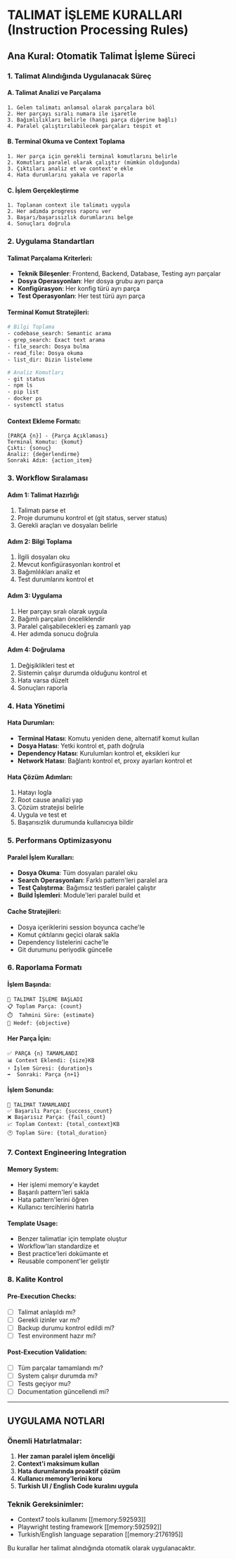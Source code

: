 # TALIMAT İŞLEME KURALLARI (Instruction Processing Rules)

## Ana Kural: Otomatik Talimat İşleme Süreci

### 1. Talimat Alındığında Uygulanacak Süreç

#### A. Talimat Analizi ve Parçalama
```
1. Gelen talimatı anlamsal olarak parçalara böl
2. Her parçayı sıralı numara ile işaretle
3. Bağımlılıkları belirle (hangi parça diğerine bağlı)
4. Paralel çalıştırılabilecek parçaları tespit et
```

#### B. Terminal Okuma ve Context Toplama
```
1. Her parça için gerekli terminal komutlarını belirle
2. Komutları paralel olarak çalıştır (mümkün olduğunda)
3. Çıktıları analiz et ve context'e ekle
4. Hata durumlarını yakala ve raporla
```

#### C. İşlem Gerçekleştirme
```
1. Toplanan context ile talimatı uygula
2. Her adımda progress raporu ver
3. Başarı/başarısızlık durumlarını belge
4. Sonuçları doğrula
```

### 2. Uygulama Standartları

#### Talimat Parçalama Kriterleri:
- **Teknik Bileşenler**: Frontend, Backend, Database, Testing ayrı parçalar
- **Dosya Operasyonları**: Her dosya grubu ayrı parça
- **Konfigürasyon**: Her konfig türü ayrı parça
- **Test Operasyonları**: Her test türü ayrı parça

#### Terminal Komut Stratejileri:
```bash
# Bilgi Toplama
- codebase_search: Semantic arama
- grep_search: Exact text arama
- file_search: Dosya bulma
- read_file: Dosya okuma
- list_dir: Dizin listeleme

# Analiz Komutları
- git status
- npm ls
- pip list
- docker ps
- systemctl status
```

#### Context Ekleme Formatı:
```
[PARÇA {n}] - {Parça Açıklaması}
Terminal Komutu: {komut}
Çıktı: {sonuç}
Analiz: {değerlendirme}
Sonraki Adım: {action_item}
```

### 3. Workflow Sıralaması

#### Adım 1: Talimat Hazırlığı
1. Talimatı parse et
2. Proje durumunu kontrol et (git status, server status)
3. Gerekli araçları ve dosyaları belirle

#### Adım 2: Bilgi Toplama
1. İlgili dosyaları oku
2. Mevcut konfigürasyonları kontrol et
3. Bağımlılıkları analiz et
4. Test durumlarını kontrol et

#### Adım 3: Uygulama
1. Her parçayı sıralı olarak uygula
2. Bağımlı parçaları önceliklendir
3. Paralel çalışabilecekleri eş zamanlı yap
4. Her adımda sonucu doğrula

#### Adım 4: Doğrulama
1. Değişiklikleri test et
2. Sistemin çalışır durumda olduğunu kontrol et
3. Hata varsa düzelt
4. Sonuçları raporla

### 4. Hata Yönetimi

#### Hata Durumları:
- **Terminal Hatası**: Komutu yeniden dene, alternatif komut kullan
- **Dosya Hatası**: Yetki kontrol et, path doğrula
- **Dependency Hatası**: Kurulumları kontrol et, eksikleri kur
- **Network Hatası**: Bağlantı kontrol et, proxy ayarları kontrol et

#### Hata Çözüm Adımları:
1. Hatayı logla
2. Root cause analizi yap
3. Çözüm stratejisi belirle
4. Uygula ve test et
5. Başarısızlık durumunda kullanıcıya bildir

### 5. Performans Optimizasyonu

#### Paralel İşlem Kuralları:
- **Dosya Okuma**: Tüm dosyaları paralel oku
- **Search Operasyonları**: Farklı pattern'leri paralel ara
- **Test Çalıştırma**: Bağımsız testleri paralel çalıştır
- **Build İşlemleri**: Module'leri paralel build et

#### Cache Stratejileri:
- Dosya içeriklerini session boyunca cache'le
- Komut çıktılarını geçici olarak sakla
- Dependency listelerini cache'le
- Git durumunu periyodik güncelle

### 6. Raporlama Formatı

#### İşlem Başında:
```
🔄 TALIMAT İŞLEME BAŞLADI
📋 Toplam Parça: {count}
⏱️  Tahmini Süre: {estimate}
🎯 Hedef: {objective}
```

#### Her Parça İçin:
```
✅ PARÇA {n} TAMAMLANDI
📊 Context Eklendi: {size}KB
⚡ İşlem Süresi: {duration}s
➡️  Sonraki: Parça {n+1}
```

#### İşlem Sonunda:
```
🎉 TALIMAT TAMAMLANDI
✅ Başarılı Parça: {success_count}
❌ Başarısız Parça: {fail_count}
📈 Toplam Context: {total_context}KB
🕐 Toplam Süre: {total_duration}
```

### 7. Context Engineering Integration

#### Memory System:
- Her işlemi memory'e kaydet
- Başarılı pattern'leri sakla
- Hata pattern'lerini öğren
- Kullanıcı tercihlerini hatırla

#### Template Usage:
- Benzer talimatlar için template oluştur
- Workflow'ları standardize et
- Best practice'leri dokümante et
- Reusable component'ler geliştir

### 8. Kalite Kontrol

#### Pre-Execution Checks:
- [ ] Talimat anlaşıldı mı?
- [ ] Gerekli izinler var mı?
- [ ] Backup durumu kontrol edildi mi?
- [ ] Test environment hazır mı?

#### Post-Execution Validation:
- [ ] Tüm parçalar tamamlandı mı?
- [ ] System çalışır durumda mı?
- [ ] Tests geçiyor mu?
- [ ] Documentation güncellendi mi?

---

## UYGULAMA NOTLARI

### Önemli Hatırlatmalar:
1. **Her zaman paralel işlem önceliği**
2. **Context'i maksimum kullan**
3. **Hata durumlarında proaktif çözüm**
4. **Kullanıcı memory'lerini koru**
5. **Turkish UI / English Code kuralını uygula**

### Teknik Gereksinimler:
- Context7 tools kullanımı [[memory:592593]]
- Playwright testing framework [[memory:592592]]
- Turkish/English language separation [[memory:2176195]]

Bu kurallar her talimat alındığında otomatik olarak uygulanacaktır. 